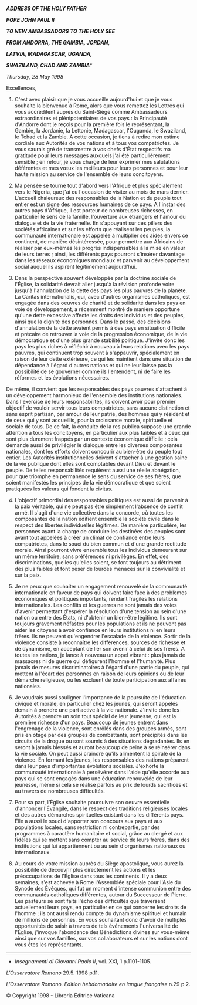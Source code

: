 ***ADDRESS OF THE HOLY FATHER***

***POPE JOHN PAUL II***

***TO NEW AMBASSADORS TO THE HOLY SEE***

***FROM ANDORRA, THE GAMBIA, JORDAN,***

***LATVIA, MADAGASCAR, UGANDA,***

***SWAZILAND, CHAD AND ZAMBIA****

*Thursday, 28 May 1998*

Excellences,

1. C'est avec plaisir que je vous accueille aujourd'hui et que je vous souhaite la bienvenue à Rome, alors que vous remettez les Lettres qui vous accréditent auprès du Saint-Siège comme Ambassadeurs extraordinaires et plénipotentiaires de vos pays : la Principauté d'Andorre dont je reçois pour la première fois le représentant, la Gambie, la Jordanie, la Lettonie, Madagascar, l'Ouganda, le Swaziland, le Tchad et la Zambie. A cette occasion, je tiens à redire mon estime cordiale aux Autorités de vos nations et à tous vos compatriotes. Je vous saurais gré de transmettre à vos chefs d'État respectifs ma gratitude pour leurs messages auxquels j'ai été particulièrement sensible ; en retour, je vous charge de leur exprimer mes salutations déférentes et mes vœux les meilleurs pour leurs personnes et pour leur haute mission au service de l'ensemble de leurs concitoyens.

2. Ma pensée se tourne tout d'abord vers l'Afrique et plus spécialement vers le Nigeria, que j'ai eu l'occasion de visiter au mois de mars dernier. L'accueil chaleureux des responsables de la Nation et du peuple tout entier est un signe des ressources humaines de ce pays. A l'instar des autres pays d'Afrique, il est porteur de nombreuses richesses, en particulier le sens de la famille, l'ouverture aux étrangers et l'amour du dialogue et de la vie fraternelle. En s'appuyant sur ces piliers des sociétés africaines et sur les efforts que réalisent les peuples, la communauté internationale est appelée à multiplier ses aides envers ce continent, de manière désintéressée, pour permettre aux Africains de réaliser par eux-mêmes les progrès indispensables à la mise en valeur de leurs terres ; ainsi, les différents pays pourront s'insérer davantage dans les réseaux économiques mondiaux et parvenir au développement social auquel ils aspirent légitimement aujourd’hui.

3. Dans la perspective souvent développée par la doctrine sociale de l'Église, la solidarité devrait aller jusqu'à la révision profonde voire jusqu'à l'annulation de la dette des pays les plus pauvres de la planète. La Caritas internationalis, qui, avec d'autres organismes catholiques, est engagée dans des oeuvres de charité et de solidarité dans les pays en voie de développement, a récemment montré de manière opportune qu'une dette excessive affecte les droits des individus et des peuples, ainsi que la dignité des personnes. Dans le passé, des décisions d'annulation de la dette avaient permis à des pays en situation difficile et précaire de retrouver la voie de la progression économique, de la vie démocratique et d'une plus grande stabilité politique. J'invite donc les pays les plus riches à réfléchir à nouveau à leurs relations avec les pays pauvres, qui continuent trop souvent à s'appauvrir, spécialement en raison de leur dette extérieure, ce qui les maintient dans une situation de dépendance à l'égard d'autres nations et qui ne leur laisse pas la possibilité de se gouverner comme ils l'entendent, ni de faire les réformes et les évolutions nécessaires.

De même, il convient que les responsables des pays pauvres s'attachent à un développement harmonieux de l'ensemble des institutions nationales. Dans l'exercice de leurs responsabilités, ils doivent avoir pour premier objectif de vouloir servir tous leurs compatriotes, sans aucune distinction et sans esprit partisan, par amour de leur patrie, des hommes qui y résident et de ceux qui y sont accueillis, pour la croissance morale, spirituelle et sociale de tous. De ce fait, la conduite de la res publica suppose une grande attention à tous les concitoyens, en particulier aux plus faibles et à ceux qui sont plus durement frappés par un contexte économique difficile ; cela demande aussi de privilégier le dialogue entre les diverses composantes nationales, dont les efforts doivent concourir au bien-être du peuple tout entier. Les Autorités institutionnelles doivent s'attacher à une gestion saine de la vie publique dont elles sont comptables devant Dieu et devant le peuple. De telles responsabilités requièrent aussi une réelle abnégation, pour que triomphe en permanence le sens du service de ses frères, que soient manifestés les principes de la vie démocratique et que soient pratiquées les valeurs qui fondent la civitas.

4. L'objectif primordial des responsables politiques est aussi de parvenir à la paix véritable, qui ne peut pas être simplement l'absence de conflit armé. Il s'agit d'une vie collective dans la concorde, où toutes les composantes de la nation édifient ensemble la société civile dans le respect des libertés individuelles légitimes. De manière particulière, les personnes ayant la charge de conduire les destinées des peuples sont avant tout appelées à créer un climat de confiance entre leurs compatriotes, dans le souci du bien commun et d'une grande rectitude morale. Ainsi pourront vivre ensemble tous les individus demeurant sur un même territoire, sans préférences ni privilèges. En effet, des discriminations, quelles qu'elles soient, se font toujours au détriment des plus faibles et font peser de lourdes menaces sur la convivialité et sur la paix.

5. Je ne peux que souhaiter un engagement renouvelé de la communauté internationale en faveur de pays qui doivent faire face à des problèmes économiques et politiques importants, rendant fragiles les relations internationales. Les conflits et les guerres ne sont jamais des voies d'avenir permettant d'espérer la résolution d'une tension au sein d'une nation ou entre des États, ni d'obtenir un bien-être légitime. Ils sont toujours gravement néfastes pour les populations et ils ne peuvent pas aider les citoyens à avoir confiance en leurs institutions ni en leurs frères. Ils ne peuvent qu'engendrer l'escalade de la violence. Sortir de la violence consiste à reconnaître les différences, sources de richesse et de dynamisme, en acceptant de lier son avenir à celui de ses frères. A toutes les nations, je lance à nouveau un appel vibrant : plus jamais de massacres ni de guerre qui défigurent l'homme et l'humanité. Plus jamais de mesures discriminatoires à l'égard d'une partie du peuple, qui mettent à l'écart des personnes en raison de leurs opinions ou de leur démarche religieuse, ou les excluent de toute participation aux affaires nationales.

6. Je voudrais aussi souligner l'importance de la poursuite de l'éducation civique et morale, en particulier chez les jeunes, qui seront appelés demain à prendre une part active à la vie nationale. J'invite donc les Autorités à prendre un soin tout spécial de leur jeunesse, qui est la première richesse d'un pays. Beaucoup de jeunes entrent dans l'engrenage de la violence, sont enrôlés dans des groupes armés, sont pris en otage par des groupes de combattants, sont précipités dans les circuits de la drogue ou sont soumis à des situations dégradantes. Ils en seront à jamais blessés et auront beaucoup de peine à se réinsérer dans la vie sociale. On peut aussi craindre qu'ils alimentent la spirale de la violence. En formant les jeunes, les responsables des nations préparent dans leur pays d'importantes évolutions sociales. J'exhorte la communauté internationale à persévérer dans l'aide qu'elle accorde aux pays qui se sont engagés dans une éducation renouvelée de leur jeunesse, même si cela se réalise parfois au prix de lourds sacrifices et au travers de nombreuses difficultés.

7. Pour sa part, l’Église souhaite poursuivre son oeuvre essentielle d'annoncer l'Évangile, dans le respect des traditions religieuses locales et des autres démarches spirituelles existant dans les différents pays. Elle a aussi le souci d'apporter son concours aux pays et aux populations locales, sans restriction ni contrepartie, par des programmes à caractère humanitaire et social, grâce au clergé et aux fidèles qui se mettent sans compter au service de leurs frères, dans des institutions qui lui appartiennent ou au sein d'organismes nationaux ou internationaux.

8. Au cours de votre mission auprès du Siège apostolique, vous aurez la possibilité de découvrir plus directement les actions et les préoccupations de l'Église dans tous les continents. Il y a deux semaines, s'est achevée à Rome l'Assemblée spéciale pour l'Asie du Synode des Évêques, qui fut un moment d'intense communion entre des communautés catholiques différentes, autour du Successeur de Pierre. Les pasteurs se sont faits l'écho des difficultés que traversent actuellement leurs pays, en particulier en ce qui concerne les droits de l'homme ; ils ont aussi rendu compte du dynamisme spirituel et humain de millions de personnes. En vous souhaitant donc d'avoir de multiples opportunités de saisir à travers de tels événements l'universalité de l'Église, j'invoque l'abondance des Bénédictions divines sur vous-même ainsi que sur vos familles, sur vos collaborateurs et sur les nations dont vous êtes les représentants.

* * *

* *Insegnamenti di Giovanni Paolo II*, vol. XXI, 1 p.1101-1105.

*L'Osservatore Romano* 29.5. 1998 p.11.

*L'Osservatore Romano. Edition hebdomadaire en langue française* n.29 p.2.

© Copyright 1998 - Libreria Editrice Vaticana